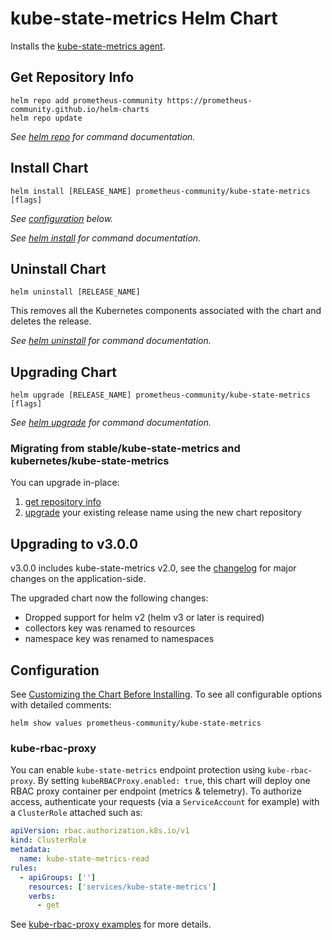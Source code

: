 # kube-state-metrics Helm Chart

Installs the [kube-state-metrics agent](https://github.com/kubernetes/kube-state-metrics).

## Get Repository Info

<!-- textlint-disable -->

```console
helm repo add prometheus-community https://prometheus-community.github.io/helm-charts
helm repo update
```

_See [helm repo](https://helm.sh/docs/helm/helm_repo/) for command documentation._

<!-- textlint-enable -->

## Install Chart

```console
helm install [RELEASE_NAME] prometheus-community/kube-state-metrics [flags]
```

_See [configuration](#configuration) below._

_See [helm install](https://helm.sh/docs/helm/helm_install/) for command documentation._

## Uninstall Chart

```console
helm uninstall [RELEASE_NAME]
```

This removes all the Kubernetes components associated with the chart and deletes the release.

_See [helm uninstall](https://helm.sh/docs/helm/helm_uninstall/) for command documentation._

## Upgrading Chart

```console
helm upgrade [RELEASE_NAME] prometheus-community/kube-state-metrics [flags]
```

_See [helm upgrade](https://helm.sh/docs/helm/helm_upgrade/) for command documentation._

### Migrating from stable/kube-state-metrics and kubernetes/kube-state-metrics

You can upgrade in-place:

1. [get repository info](#get-repository-info)
1. [upgrade](#upgrading-chart) your existing release name using the new chart repository

## Upgrading to v3.0.0

v3.0.0 includes kube-state-metrics v2.0, see the [changelog](https://github.com/kubernetes/kube-state-metrics/blob/release-2.0/CHANGELOG.md) for major changes on the application-side.

The upgraded chart now the following changes:

- Dropped support for helm v2 (helm v3 or later is required)
- collectors key was renamed to resources
- namespace key was renamed to namespaces

## Configuration

See [Customizing the Chart Before Installing](https://helm.sh/docs/intro/using_helm/#customizing-the-chart-before-installing). To see all configurable options with detailed comments:

```console
helm show values prometheus-community/kube-state-metrics
```

### kube-rbac-proxy

You can enable `kube-state-metrics` endpoint protection using `kube-rbac-proxy`. By setting `kubeRBACProxy.enabled: true`, this chart will deploy one RBAC proxy container per endpoint (metrics & telemetry).
To authorize access, authenticate your requests (via a `ServiceAccount` for example) with a `ClusterRole` attached such as:

```yaml
apiVersion: rbac.authorization.k8s.io/v1
kind: ClusterRole
metadata:
  name: kube-state-metrics-read
rules:
  - apiGroups: ['']
    resources: ['services/kube-state-metrics']
    verbs:
      - get
```

See [kube-rbac-proxy examples](https://github.com/brancz/kube-rbac-proxy/tree/master/examples/resource-attributes) for more details.
